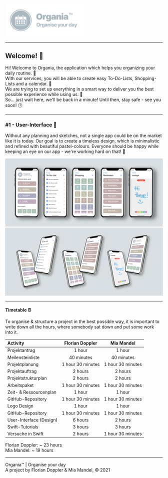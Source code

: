 <img src="https://github.com/floriandoppler/Organia/raw/main/Organise-Your-Day.png" width="50%"/>

---

## Welcome! 👋
Hi! Welcome to Organia, the application which helps you organizing your daily routine. 📝<br>
With our services, you will be able to create easy To-Do-Lists, Shopping-Lists and a calendar. 📆<br>
We are trying to set up everything in a smart way to deliver you the best possible experience while using us. 💯<br>
So... just wait here, we'll be back in a minute! Until then, stay safe - see you soon! 🕑<br>

---

### #1 - User-Interface 📱
Without any planning and sketches, not a single app could be on the market like it is today. Our goal is to create a timeless design, which is minimalistic and refined with beautiful pastel-colours. Everyone should be happy while keeping an eye on our app - we're working hard on that! 🙂

<img src="https://github.com/floriandoppler/Organia/raw/main/All-Screens.jpg"/>
<img src="https://github.com/floriandoppler/Organia/raw/main/Six-Screens.jpg"/>

---

#### Timetable ⏰
To organise & structure a project in the best possible way, it is important to write down all the hours, where somebody sat down and put some work into it.

Activity                 | Florian Doppler    | Mia Mandel
:----------------------- | :----------------: | :--------:
Projektantrag            | 1 hour             | 1 hour
Meilensteinliste         | 40 minutes         | 40 minutes
Projektplanung           | 1 hour 30 minutes  | 1 hour 30 minutes
Projektauftrag           | 2 hours            | 2 hours
Projektstrukturplan      | 2 hours            | 2 hours
Arbeitspaket             | 1 hour 30 minutes  | 1 hour 30 minutes
Zeit- & Ressourcenplan   | 1 hour             | 1 hour
GitHub-Repository        | 1 hour 30 minutes  | 1 hour 30 minutes
Logo Design              | 1 hour             | 1 hour
GitHub-Repository        | 1 hour 30 minutes  | 1 hour 30 minutes
User-Interface (Design)  | 6 hours            | 2 hours
Swift-Tutorials          | 3 hours            | 3 hours
Versuche in Swift        | 2 hours            | 1 hour 30 minutes

Florian Doppler: ~ 23 hours<br>
Mia Mandel: ~ 19 hours

---

Organia™ | Organise your day<br>
A project by Florian Doppler & Mia Mandel, © 2021